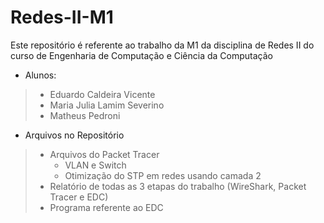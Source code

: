 # Redes-II-M1

Este repositório é referente ao trabalho da M1 da disciplina de Redes II do curso de Engenharia de Computação e Ciência da Computação

* Alunos:
> - Eduardo Caldeira Vicente
> - Maria Julia Lamim Severino
> - Matheus Pedroni

* Arquivos no Repositório
> - Arquivos do Packet Tracer
>   - VLAN e Switch
>   - Otimização do STP em redes usando camada 2
> - Relatório de todas as 3 etapas do trabalho (WireShark, Packet Tracer e EDC)
> - Programa referente ao EDC
